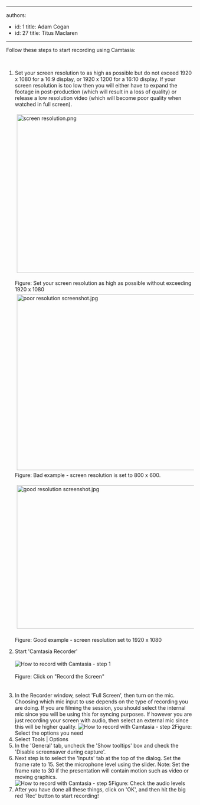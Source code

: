

---
authors:
  - id: 1
    title: Adam Cogan
  - id: 27
    title: Titus Maclaren
---




<span class='intro'> Follow these steps to start recording using Camtasia&#58;<div class="ms-rtestate-read ms-rte-wpbox"><div class="ms-rtestate-notify  ms-rtestate-read 71933c1f-6c2e-483a-919f-d06bf2002ad9" id="div_71933c1f-6c2e-483a-919f-d06bf2002ad9"></div>
<div id="vid_71933c1f-6c2e-483a-919f-d06bf2002ad9" style="display&#58;none;"></div></div>
​ </span>

<ol><li>Set your screen resolution to as high as possible but do not exceed 1920 x 1080 for a 16&#58;9 display,&#160;or 1920 x 1200 for a 16&#58;10 display. If your screen resolution is too low then you will either have to expand the footage in post-production (which will result in a loss of quality) or release a low resolution video (which will become poor quality when watched in full screen).</li>
<p><img width="644" height="429" src="/DesignandPresentation/RulesToBetterVideoRecording/PublishingImages/screen%20resolution.png" alt="screen resolution.png" style="margin&#58;5px;width&#58;644px;height&#58;429px;" /></p>
<span class="ssw-rteStyle-FigureNormal">Figure&#58; Set your screen resolution as high as possible without exceeding 1920 x 1080</span><img width="636" height="476" src="/DesignandPresentation/RulesToBetterVideoRecording/PublishingImages/poor%20resolution%20screenshot.jpg" alt="poor resolution screenshot.jpg" style="margin&#58;5px;width&#58;636px;height&#58;476px;" /><span class="ssw-rteStyle-FigureBad">Figure&#58; Bad example - screen resolution is set to 800 x 600.</span>
<p><img width="638" height="388" src="/DesignandPresentation/RulesToBetterVideoRecording/PublishingImages/good%20resolution%20screenshot.jpg" alt="good resolution screenshot.jpg" style="margin&#58;5px;width&#58;638px;height&#58;388px;" /><br><br><span class="ssw-rteStyle-FigureGood">Figure&#58; Good example - screen resolution set to 1920 x 1080</span><br></p>
<li>Start 'Camtasia Recorder' <div class="ms-rtestate-read ms-rte-wpbox"><div class="ms-rtestate-notify  ms-rtestate-read 275f23d5-d978-4a25-851a-65779cf3f28c" id="div_275f23d5-d978-4a25-851a-65779cf3f28c"></div>
<div id="vid_275f23d5-d978-4a25-851a-65779cf3f28c" style="display&#58;none;"></div></div>
​​<br><img src="/DesignandPresentation/RulesToBetterVideoRecording/PublishingImages/record-camtasia-1.jpg" alt="How to record with Camtasia - step 1" class="ms-rteCustom-ImageArea" /></li>
<br><span class="ms-rteCustom-FigureNormal">Figure&#58; Click on &quot;Record the Screen&quot;</span> <div class="ms-rtestate-read ms-rte-wpbox"><div class="ms-rtestate-notify  ms-rtestate-read 0fd1484c-b4d9-4ad7-a450-b7499f930f1d" id="div_0fd1484c-b4d9-4ad7-a450-b7499f930f1d">&#160;</div>
<br><span id="__publishingReusableFragment"></span><div id="vid_0fd1484c-b4d9-4ad7-a450-b7499f930f1d" style="display&#58;none;"></div></div>
<li>In the Recorder window, select 'Full Screen', then turn on the mic. Choosing which mic input to use depends on the type of recording you are doing. If you are filming the session, you should select the internal mic since you will be using this for syncing purposes. If however you are just recording your screen with audio, then select an external mic since this will be higher quality. <img src="/DesignandPresentation/RulesToBetterVideoRecording/PublishingImages/record-camtasia-2.jpg" alt="How to record with Camtasia - step 2" class="ms-rteCustom-ImageArea" /><span class="ms-rteCustom-FigureNormal">Figure&#58; Select the options you need</span> </li>
<li>Select Tools | Options</li>
<li>In the 'General' tab, uncheck the 'Show tooltips' box and check the 'Disable screensaver during capture'.</li>
<li>Next step is to select the 'Inputs' tab at the top of the dialog. Set the frame rate to 15. Set the microphone level using the slider. Note&#58; Set the frame rate to 30 if the presentation will contain motion such as video or moving graphics.</li>
<img src="/DesignandPresentation/RulesToBetterVideoRecording/PublishingImages/record-camtasia-3.jpg" alt="How to record with Camtasia - step 5" class="ms-rteCustom-ImageArea" /><span class="ms-rteCustom-FigureNormal">Figure&#58; Check the audio levels</span> <li>After you have done all these things, click on 'OK', and then hit the big red 'Rec' button to start recording!</li></ol>
​​



